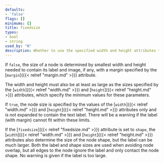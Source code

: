 ```yaml
---
defaults:
- 'false'
flags: []
minimums: []
title: fixedsize
types:
- bool
- string
used_by: "N"
description: Whether to use the specified width and height attributes to choose node size (rather than sizing to fit the node contents)
---
```

If `false`, the size of a node is determined by smallest width and height
needed to contain its label and image, if any, with a margin specified by
the [`margin`]({{< relref "margin.md" >}}) attribute.

The width and height must also be at least as large as the sizes specified by
the [`width`]({{< relref "width.md" >}}) and [`height`]({{< relref "height.md" >}}) attributes, which specify
the minimum values for these parameters.

If `true`, the node size is specified by the values of the [`width`]({{< relref "width.md" >}})
and [`height`]({{< relref "height.md" >}}) attributes only and is not expanded to contain the
text label. There will be a warning if the label (with margin) cannot fit
within these limits.

If the [`fixedsize`]({{< relref "fixedsize.md" >}}) attribute is set to `shape`, the
[`width`]({{< relref "width.md" >}}) and [`height`]({{< relref "height.md" >}}) attributes also determine the size
of the node shape, but the label can be much larger. Both the label and shape
sizes are used when avoiding node overlap, but all edges to the node ignore
the label and only contact the node shape. No warning is given if the label
is too large.
